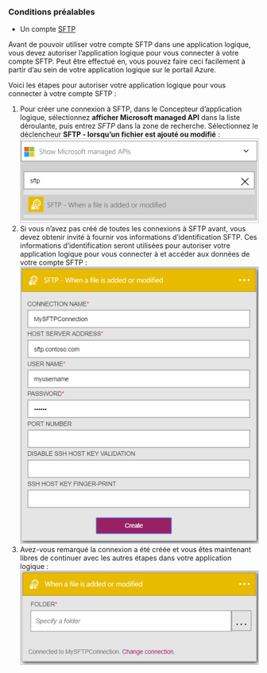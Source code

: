 ### <a name="prerequisites"></a>Conditions préalables

- Un compte [SFTP](https://en.wikipedia.org/wiki/SSH_File_Transfer_Protocol)  


Avant de pouvoir utiliser votre compte SFTP dans une application logique, vous devez autoriser l’application logique pour vous connecter à votre compte SFTP. Peut être effectué en, vous pouvez faire ceci facilement à partir d’au sein de votre application logique sur le portail Azure.  

Voici les étapes pour autoriser votre application logique pour vous connecter à votre compte SFTP :  
1. Pour créer une connexion à SFTP, dans le Concepteur d’application logique, sélectionnez **afficher Microsoft managed API** dans la liste déroulante, puis entrez *SFTP* dans la zone de recherche. Sélectionnez le déclencheur **SFTP - lorsqu’un fichier est ajouté ou modifié** :  
![Image de connexion en ligne SFTP 1](./media/connectors-create-api-sftp/sftp-1.png)  
2. Si vous n’avez pas créé de toutes les connexions à SFTP avant, vous devez obtenir invité à fournir vos informations d’identification SFTP. Ces informations d’identification seront utilisées pour autoriser votre application logique pour vous connecter à et accéder aux données de votre compte SFTP :  
![Image de connexion en ligne SFTP 2](./media/connectors-create-api-sftp/sftp-2.png)  
3. Avez-vous remarqué la connexion a été créée et vous êtes maintenant libres de continuer avec les autres étapes dans votre application logique :   
 ![Image de connexion en ligne SFTP 3](./media/connectors-create-api-sftp/sftp-3.png) 
